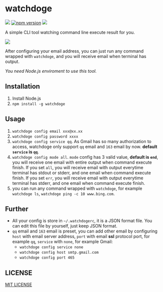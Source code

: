 # watchdoge

[![](https://travis-ci.org/altair21/watchdoge.svg?branch=master)](https://github.com/altair21/watchdoge)
[![npm version](https://badge.fury.io/js/watchdoge.svg)](https://badge.fury.io/js/watchdoge)
[![](https://img.shields.io/npm/l/watchdoge.svg)](https://github.com/altair21/watchdoge/blob/master/LICENSE)

A simple CLI tool watching command line execute result for you.

![](https://ws1.sinaimg.cn/large/9ce43335gy1femb4iywslj20go0go0tr.jpg)

After configuring your email address, you can just run any command wrapped with `watchdoge`, and you will receive email when terminal has output. 

*You need Node.js enviroment to use this tool.*

## Installation

1. Install Node.js
2. `npm install -g watchdoge`

## Usage

1. `watchdoge config email xxx@xx.xx`
2. `watchdoge config password xxxx`
3. `watchdoge config service qq`. As Gmail has so many authorization to access, watchdoge only support `qq` email and `163` email by now. **default `service` is `qq`**.
4. `watchdoge config mode all`. `mode` config has 3 valid value, **default is `end`**, you will receive one email with entire output when command execute finish. If you set `all`, you will receive email with output everytime terminal has stdout or stderr, and one email when command execute finish. If you set `err`, you will receive email with output everytime terminal has stderr, and one email when command execute finish.
5. you can run any command wrapped with `watchdoge`, for example `watchdoge ls`, `watchdoge ping -c 10 www.bing.com`.

## Further

- All your config is store in `~/.watchdogerc`, it is a JSON format file. You can edit this file by yourself, just keep JSON format.
- `qq` email and `163` email is preset, you can add other email by configuring `host` with email server address, `port` with email **ssl** protocol port, for example `qq`, `service` with `none`, for example Gmail:
  - `watchdoge config service none`
  - `watchdoge config host smtp.gmail.com`
  - `watchdoge config port 465`

## LICENSE

[MIT LICENSE](https://github.com/altair21/watchdoge/blob/master/LICENSE)

